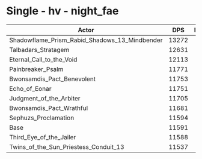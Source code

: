 # Single - hv - night_fae
| Actor | DPS | Increase |
|---|:---:|:---:|
|Shadowflame_Prism_Rabid_Shadows_13_Mindbender|13272|14.50%|
|Talbadars_Stratagem|12631|8.97%|
|Eternal_Call_to_the_Void|12113|4.51%|
|Painbreaker_Psalm|11771|1.55%|
|Bwonsamdis_Pact_Benevolent|11753|1.39%|
|Echo_of_Eonar|11751|1.38%|
|Judgment_of_the_Arbiter|11705|0.99%|
|Bwonsamdis_Pact_Wrathful|11681|0.78%|
|Sephuzs_Proclamation|11594|0.02%|
|Base|11591|0.00%|
|Third_Eye_of_the_Jailer|11588|-0.02%|
|Twins_of_the_Sun_Priestess_Conduit_13|11537|-0.47%|
